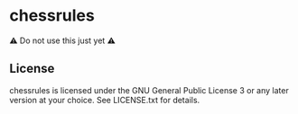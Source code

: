 chessrules
==========

:warning: Do not use this just yet :warning:

<!--
Features
--------

* [x] Parse FEN
* [ ] Validate chess positions

* [ ] Make moves
* [ ] Format principal variations

* [ ] Write FEN
* [ ] Validate variant chess positions
* [ ] Generate legal moves
* [ ] Write SAN
-->

License
-------

chessrules is licensed under the GNU General Public License 3 or any later
version at your choice. See LICENSE.txt for details.
